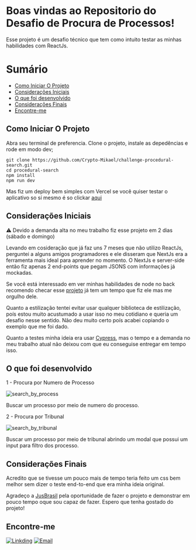 # Boas vindas ao Repositorio do Desafio de Procura de Processos!

Esse projeto é um desafio técnico que tem como intuito testar as minhas habilidades com ReactJs.

# Sumário

- [Como Iniciar O Projeto](#como-iniciar-o-projeto)
- [Considerações Iniciais](#considerações-iniciais)
- [O que foi desenvolvido](#o-que-foi-desenvolvido)
- [Considerações Finais](#considerações-finais)
- [Encontre-me](#encontre-me)

## Como Iniciar O Projeto

Abra seu terminal de preferencia. Clone o projeto, instale as depedências e rode em modo dev;

```
git clone https://github.com/Crypto-Mikael/challenge-procedural-search.git
cd procedural-search
npm install
npm run dev
```

Mas fiz um deploy bem simples com Vercel se você quiser testar o aplicativo so sí mesmo é so clickar <a href="https://challenge-process-search.vercel.app/">aqui</a> 

## Considerações Iniciais

:warning: Devido a demanda alta no meu trabalho fiz esse projeto em 2 dias (sábado e domingo)

Levando em cosideração que já faz uns 7 meses que não utilizo ReactJs, perguntei a alguns amigos programadores e ele disseram que NextJs era a ferramenta mais ideal para aprender no momento. O NextJs e server-side então fiz apenas 2 end-points que pegam JSONS com informações já mockadas.

Se você está interessado em ver minhas habilidades de node no back recomendo checar esse <a href="https://github.com/Crypto-Mikael/API-WITH-TYPESCRIPT#o-que-foi-desenvolvido">projeto</a> já tem um tempo que fiz ele mas me orgulho dele.

Quanto a estilização tentei evitar usar qualquer biblioteca de estilização, poís estou muito acustumado a usar isso no meu cotidiano e queria um desafio nesse sentido. Não deu muito certo poís acabei copiando o exemplo que me foi dado.

Quanto a testes minha ideia era usar <a href="https://www.cypress.io/">Cypress</a>, mas o tempo e a demanda no meu trabalho atual não deixou com que eu conseguise entregar em tempo isso.

## O que foi desenvolvido

1 - Procura por Numero de Processo

![search_by_process](https://user-images.githubusercontent.com/80548535/197428497-d1bb0dbc-b3c8-47e8-82ab-a0d4c52dd615.gif)

Buscar um processo por meio de numero do processo.

2 - Procura por Tribunal

![search_by_tribunal](https://user-images.githubusercontent.com/80548535/197429032-5ee9e028-cd31-40e0-b90c-af2c6eb333c7.gif)

Buscar um processo por meio de tribunal abrindo um modal que possui um input para filtro dos processo.

## Considerações Finais

Acredito que se tivesse um pouco mais de tempo teria feito um css bem melhor sem dizer o teste end-to-end que era minha ideia original.

Agradeço a <a href="https://www.jusbrasil.com.br/consulta-processual/?utm_source=google&utm_medium=cpc&utm_campaign=lawsuit-pfmax&utm_term=&utm_content=pfmax-versao1&campaign=true&gclid=CjwKCAjwzNOaBhAcEiwAD7Tb6DBd2FoRCgyB_6Ypf75Zba4cmkYrvTdeG2bkFdvjupHNHpGNg7SytBoCDNEQAvD_BwE">JusBrasil</a> pela oportunidade de fazer o projeto e demonstrar em pouco tempo oque sou capaz de fazer. Espero que tenha gostado do projeto!

## Encontre-me
[![Linkding](https://img.shields.io/badge/LinkedIn-0077B5?style=for-the-badge&logo=linkedin&logoColor=white)](https://www.linkedin.com/in/miguel-campos-6b7243203/)
[![Email](https://img.shields.io/badge/Gmail-D14836?style=for-the-badge&logo=gmail&logoColor=white)](mailto:1hamander@gmail.com)
